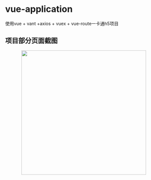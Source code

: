 # vue-application

使用vue + vant +axios + vuex + vue-route一卡通h5项目

## 项目部分页面截图
<div align=center>
  <img src="https://github.com/mayangyang1/vue-oncard-application/raw/master/src/assets/example/.jpg" width = "400"  alt="" align="center" />
</div></br></br>
